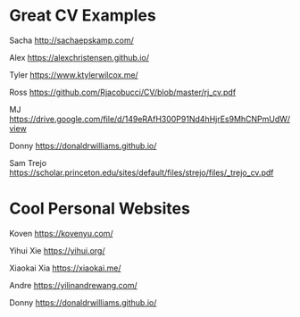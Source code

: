 # Great CV Examples

Sacha http://sachaepskamp.com/

Alex https://alexchristensen.github.io/

Tyler https://www.ktylerwilcox.me/

Ross https://github.com/Rjacobucci/CV/blob/master/rj_cv.pdf

MJ https://drive.google.com/file/d/149eRAfH300P91Nd4hHjrEs9MhCNPmUdW/view

Donny https://donaldrwilliams.github.io/

Sam Trejo https://scholar.princeton.edu/sites/default/files/strejo/files/_trejo_cv.pdf

# Cool Personal Websites

Koven https://kovenyu.com/

Yihui Xie https://yihui.org/

Xiaokai Xia https://xiaokai.me/

Andre https://yilinandrewang.com/

Donny https://donaldrwilliams.github.io/

